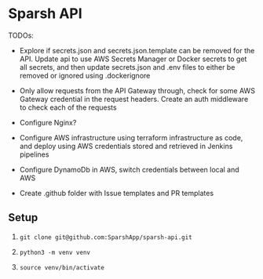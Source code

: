 # Sparsh API

TODOs:

- Explore if secrets.json and secrets.json.template can be removed for the API. Update api to use AWS Secrets Manager or Docker secrets to get all secrets, and then update secrets.json and .env files to either be removed or ignored using .dockerignore

- Only allow requests from the API Gateway through, check for some AWS Gateway credential in the request headers. Create an auth middleware to check each of the requests

- Configure Nginx?

- Configure AWS infrastructure using terraform infrastructure as code, and deploy using AWS credentials stored and retrieved in Jenkins pipelines

- Configure DynamoDb in AWS, switch credentials between local and AWS

- Create .github folder with Issue templates and PR templates

## Setup

1. `git clone git@github.com:SparshApp/sparsh-api.git`

1. `python3 -m venv venv`

1. `source venv/bin/activate`
